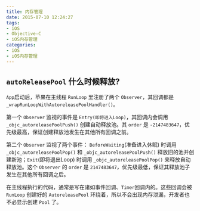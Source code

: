 ```yaml
---
title: 内存管理
date: 2015-07-10 12:24:27
tags: 
- iOS
- Objective-C
- iOS内存管理
categories: 
- iOS
- iOS内存管理
---
```



## `autoReleasePool` 什么时候释放?

`App`启动后，苹果在主线程 `RunLoop` 里注册了两个 `Observer`，其回调都是 `_wrapRunLoopWithAutoreleasePoolHandler()`。

第一个 `Observer` 监视的事件是 `Entry(即将进入Loop)`，其回调内会调用 `_objc_autoreleasePoolPush()` 创建自动释放池。其 `order` 是 `-2147483647`，优先级最高，保证创建释放池发生在其他所有回调之前。

第二个 `Observer` 监视了两个事件： `BeforeWaiting`(准备进入休眠) 时调用`_objc_autoreleasePoolPop()`  和 `_objc_autoreleasePoolPush()` 释放旧的池并创建新池；`Exit`(即将退出Loop) 时调用 `_objc_autoreleasePoolPop()` 来释放自动释放池。这个 `Observer` 的 `order` 是 `2147483647`，优先级最低，保证其释放池子发生在其他所有回调之后。

在主线程执行的代码，通常是写在诸如事件回调、`Timer`回调内的。这些回调会被 `RunLoop` 创建好的 `AutoreleasePool` 环绕着，所以不会出现内存泄漏，开发者也不必显示创建 `Pool` 了。


